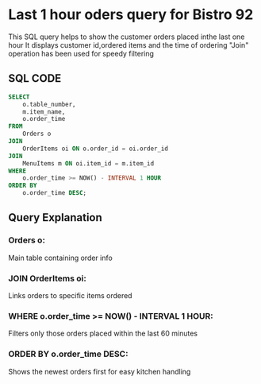 
# Last 1 hour oders query for Bistro 92
This SQL query helps to show the customer orders placed inthe last one hour
It displays customer id,ordered items and the time of ordering
"Join" operation has been used for speedy filtering

## SQL CODE
```sql
SELECT 
    o.table_number,
    m.item_name,
    o.order_time
FROM 
    Orders o
JOIN 
    OrderItems oi ON o.order_id = oi.order_id
JOIN 
    MenuItems m ON oi.item_id = m.item_id
WHERE 
    o.order_time >= NOW() - INTERVAL 1 HOUR
ORDER BY 
    o.order_time DESC;
```

## Query Explanation 
### Orders o:
Main table containing order info
### JOIN OrderItems oi:
Links orders to specific items ordered
### WHERE o.order_time >= NOW() - INTERVAL 1 HOUR:
Filters only those orders placed within the last 60 minutes
### ORDER BY o.order_time DESC:
Shows the newest orders first for easy kitchen handling
